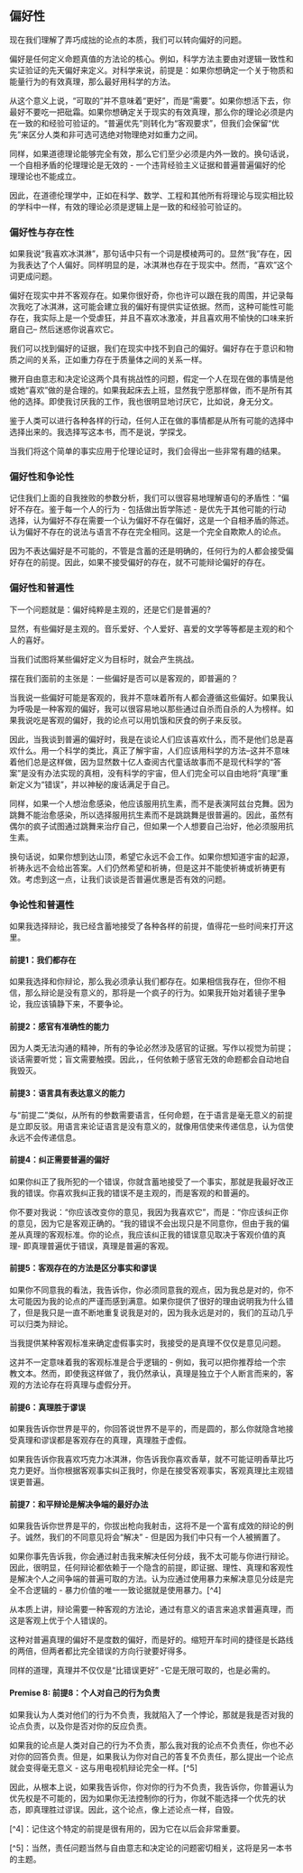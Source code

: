 ## 偏好性

现在我们理解了弄巧成拙的论点的本质，我们可以转向偏好的问题。

偏好是任何定义命题真值的方法论的核心。例如，科学方法主要由对逻辑一致性和实证验证的先天偏好来定义。对科学来说，前提是：如果你想确定一个关于物质和能量行为的有效真理，那么最好用科学的方法。

从这个意义上说，“可取的”并不意味着“更好”，而是“需要”。如果你想活下去，你最好不要吃一把砒霜。如果你想确定关于现实的有效真理，那么你的理论必须是内在一致的和经验可验证的。“普遍优先”则转化为“客观要求”，但我们会保留“优先”来区分人类和非可选可选绝对物理绝对如重力之间。

同样，如果道德理论能够完全有效，那么它们至少必须是内外一致的。换句话说，一个自相矛盾的伦理理论是无效的 - 一个违背经验主义证据和普遍普遍偏好的伦理理论也不能成立。

因此，在道德伦理学中，正如在科学、数学、工程和其他所有将理论与现实相比较的学科中一样，有效的理论必须是逻辑上是一致的和经验可验证的。

### 偏好性与存在性

如果我说“我喜欢冰淇淋”，那句话中只有一个词是模棱两可的。显然“我”存在，因为我表达了个人偏好。同样明显的是，冰淇淋也存在于现实中。然而，“喜欢”这个词更成问题。

偏好在现实中并不客观存在。如果你很好奇，你也许可以跟在我的周围，并记录每次我吃了冰淇淋，这可能会建立我的偏好有提供实证依据。然而，这种可能性可能存在，我实际上是一个受虐狂，并且不喜欢冰激凌，并且喜欢用不愉快的口味来折磨自己– 然后迷惑你说喜欢它。

我们可以找到偏好的证据，我们在现实中找不到自己的偏好。偏好存在于意识和物质之间的关系，正如重力存在于质量体之间的关系一样。

撇开自由意志和决定论这两个具有挑战性的问题，假定一个人在现在做的事情是他或她“喜欢”做的是合理的。如果我起床去上班，显然我宁愿那样做，而不是所有其他的选择。即使我讨厌我的工作，我也很明显地讨厌它，比如说，身无分文。

鉴于人类可以进行各种各样的行动，任何人正在做的事情都是从所有可能的选择中选择出来的。我选择写这本书，而不是说，学探戈。

当我们将这个简单的事实应用于伦理论证时，我们会得出一些非常有趣的结果。

### 偏好性和争论性

记住我们上面的自我挫败的参数分析，我们可以很容易地理解语句的矛盾性：“偏好不存在。鉴于每一个人的行为 - 包括做出哲学陈述 - 是优先于其他可能的行动选择，认为偏好不存在需要一个认为偏好不存在偏好，这是一个自相矛盾的陈述。认为偏好不存在的说法与语言不存在完全相同。这是一个完全自欺欺人的论点。

因为不表达偏好是不可能的，不管是含蓄的还是明确的，任何行为的人都会接受偏好存在的前提。因此，如果不接受偏好的存在，就不可能辩论偏好的存在。

### 偏好性和普遍性

下一个问题就是：偏好纯粹是主观的，还是它们是普遍的?

显然，有些偏好是主观的。音乐爱好、个人爱好、喜爱的文学等等都是主观的和个人的喜好。

当我们试图将某些偏好定义为目标时，就会产生挑战。

摆在我们面前的主张是：一些偏好是否可以是客观的，即普遍的？

当我说一些偏好可能是客观的，我并不意味着所有人都会遵循这些偏好。如果我认为呼吸是一种客观的偏好，我可以很容易地以那些通过自杀而自杀的人为榜样。如果我说吃是客观的偏好，我的论点可以用饥饿和厌食的例子来反驳。

因此，当我谈到普遍的偏好时，我是在谈论人们应该喜欢什么，而不是他们总是喜欢什么。用一个科学的类比，真正了解宇宙，人们应该用科学的方法–这并不意味着他们总是这样做，因为显然数十亿人查阅古代童话故事而不是现代科学的“答案”是没有办法实现的真相，没有科学的宇宙，但人们完全可以自由地将“真理”重新定义为“错误”，并以神秘的废话满足于自己。

同样，如果一个人想治愈感染，他应该服用抗生素，而不是表演阿兹台克舞。因为跳舞不能治愈感染，所以选择服用抗生素而不是跳跳舞是很普遍的。因此，虽然有偶尔的疯子试图通过跳舞来治疗自己，但如果一个人想要自己治好，他必须服用抗生素。

换句话说，如果你想到达山顶，希望它永远不会工作。如果你想知道宇宙的起源，祈祷永远不会给出答案。人们仍然希望和祈祷，但是这并不能使祈祷或祈祷更有效。考虑到这一点，让我们谈谈是否普遍优惠是否有效的问题。

### 争论性和普遍性

如果我选择辩论，我已经含蓄地接受了各种各样的前提，值得花一些时间来打开这里。

#### 前提1：我们都存在

如果我选择和你辩论，那么我必须承认我们都存在。如果相信我存在，但你不相信，那么辩论是没有意义的，那将是一个疯子的行为。如果我开始对着镜子里争论，我应该镇静下来，不要争论。

#### 前提2：感官有准确性的能力

因为人类无法沟通的精神，所有的争论必然涉及感官的证据。写作以视觉为前提；谈话需要听觉；盲文需要触摸。因此，，任何依赖于感官无效的命题都会自动地自我毁灭。

#### 前提3：语言具有表达意义的能力

与“前提二”类似，从所有的参数需要语言，任何命题，在于语言是毫无意义的前提是立即反驳。用语言来论证语言是没有意义的，就像用信使来传递信息，认为信使永远不会传递信息。

#### 前提4：纠正需要普遍的偏好

如果你纠正了我所犯的一个错误，你就含蓄地接受了一个事实，那就是我最好改正我的错误。你喜欢我纠正我的错误不是主观的，而是客观的和普遍的。

你不要对我说：“你应该改变你的意见，我因为我喜欢它”，而是：“你应该纠正你的意见，因为它是客观正确的。“我的错误不会出现只是不同意你，但由于我的偏差从真理的客观标准。你的论点，我应该纠正我的错误意见取决于客观价值的真理- 即真理普遍优于错误，真理是普遍的客观。

#### 前提5：客观存在的方法是区分事实和谬误

如果你不同意我的看法，我告诉你，你必须同意我的观点，因为我总是对的，你不太可能因为我的论点的严谨而感到满意。如果你提供了很好的理由说明我为什么错了，但是我只是一直不断地重复说我是对的，因为我永远是对的，我们的互动几乎可以归类为辩论。

当我提供某种客观标准来确定虚假事实时，我接受的是真理不仅仅是意见问题。 

这并不一定意味着我的客观标准是合乎逻辑的 - 例如，我可以把你推荐给一个宗教文本。然而，即使我这样做了，我仍然承认，真理是独立于个人断言而来的，客观的方法论存在将真理与虚假分开。

#### 前提6：真理胜于谬误

如果我告诉你世界是平的，你回答说世界不是平的，而是圆的，那么你就隐含地接受真理和谬误都是客观存在的真理，真理胜于虚假。

如果我告诉你我喜欢巧克力冰淇淋，你告诉我你喜欢香草，就不可能证明香草比巧克力更好。当你根据客观事实纠正我时，你是在接受客观事实，客观真理比主观错误更普遍。

#### 前提7：和平辩论是解决争端的最好办法

如果我告诉你世界是平的，你拔出枪向我射击，这将不是一个富有成效的辩论的例子。诚然，我们的不同意见将会“解决” - 但是因为我们中只有一个人被搁置了。

如果你事先告诉我，你会通过射击我来解决任何分歧，我不太可能与你进行辩论。因此，很明显，任何辩论都依赖于一个隐含的前提，即证据、理性、真理和客观性是解决个人之间争端的普遍可取的方法。认为应通过使用暴力来解决意见分歧是完全不合逻辑的 - 暴力价值的唯一一致论据就是使用暴力。[^4]

从本质上讲，辩论需要一种客观的方法论，通过有意义的语言来追求普遍真理，而这是客观上优于个人错误的。

这种对普遍真理的偏好不是度数的偏好，而是好的。缩短开车时间的捷径是长路线的两倍，但两者都比完全错误的方向行驶要好得多。

同样的道理，真理并不仅仅是“比错误更好” -它是无限可取的，也是必需的。

#### Premise 8: 前提8：个人对自己的行为负责

如果我认为人类对他们的行为不负责，我就陷入了一个悖论，那就是我是否对我的论点负责，以及你是否对你的反应负责。

如果我的论点是人类对自己的行为不负责，那么我对我的论点不负责任，你也不必对你的回答负责。但是，如果我认为你对自己的答复不负责任，那么提出一个论点就会变得毫无意义 - 这与用电视机辩论完全一样。[^5] 

因此，从根本上说，如果我告诉你，你对你的行为不负责，我告诉你，你普遍认为优先权是不可能的，因为如果你无法控制你的行为，你就不能选择一个优先的状态，即真理胜过谬误。因此，这个论点，像上述论点一样，自毁。

[^4]：记住这个特定的前提是很有用的，因为它在以后会非常重要。

[^5]：当然，责任问题当然与自由意志和决定论的问题密切相关，这将是另一本书的主题。

